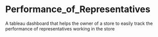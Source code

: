 # Performance_of_Representatives
A tableau dashboard that helps the owner of a store to easily track the performance of representatives working in the store
